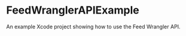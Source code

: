 FeedWranglerAPIExample
======================

An example Xcode project showing how to use the Feed Wrangler API.
